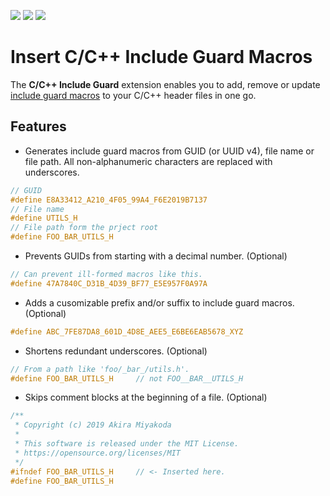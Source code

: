 [![](https://vsmarketplacebadge.apphb.com/version-short/akiramiyakoda.cppincludeguard.svg)](https://marketplace.visualstudio.com/items?itemName=akiramiyakoda.cppincludeguard)
[![](https://vsmarketplacebadge.apphb.com/downloads-short/akiramiyakoda.cppincludeguard.svg)](https://marketplace.visualstudio.com/items?itemName=akiramiyakoda.cppincludeguard)
[![](https://vsmarketplacebadge.apphb.com/rating-short/akiramiyakoda.cppincludeguard.svg)](https://marketplace.visualstudio.com/items?itemName=akiramiyakoda.cppincludeguard)

# Insert C/C++ Include Guard Macros

The **C/C++ Include Guard** extension enables you to add, remove or update [include guard macros](https://en.wikibooks.org/wiki/More_C%2B%2B_Idioms/Include_Guard_Macro) to your C/C++ header files in one go.

## Features

* Generates include guard macros from GUID (or UUID v4), file name or file path. All non-alphanumeric characters are replaced with underscores.
```C
// GUID
#define E8A33412_A210_4F05_99A4_F6E2019B7137
// File name
#define UTILS_H
// File path form the prject root
#define FOO_BAR_UTILS_H
```

* Prevents GUIDs from starting with a decimal number. (Optional)
```C
// Can prevent ill-formed macros like this.
#define 47A7840C_D31B_4D39_BF77_E5E957F0A97A
```

* Adds a cusomizable prefix and/or suffix to include guard macros. (Optional)
```C
#define ABC_7FE87DA8_601D_4D8E_AEE5_E6BE6EAB5678_XYZ
```

* Shortens redundant underscores. (Optional)
```C
// From a path like 'foo/_bar_/utils.h'.
#define FOO_BAR_UTILS_H     // not FOO__BAR__UTILS_H
```

* Skips comment blocks at the beginning of a file. (Optional)
```C
/**
 * Copyright (c) 2019 Akira Miyakoda
 *
 * This software is released under the MIT License.
 * https://opensource.org/licenses/MIT
 */
#ifndef FOO_BAR_UTILS_H     // <- Inserted here.
#define FOO_BAR_UTILS_H
```
